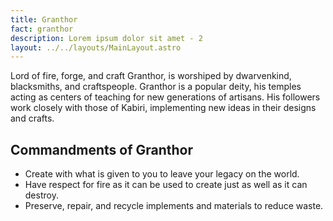```yaml
---
title: Granthor
fact: granthor
description: Lorem ipsum dolor sit amet - 2
layout: ../../layouts/MainLayout.astro
---
```


Lord of fire, forge, and craft Granthor, is worshiped by dwarvenkind, blacksmiths, and craftspeople. Granthor is a popular deity, his temples acting as centers of teaching for new generations of artisans. His followers work closely with those of Kabiri, implementing new ideas in their designs and crafts.

## Commandments of Granthor
* Create with what is given to you to leave your legacy on the world.
* Have respect for fire as it can be used to create just as well as it can destroy.
* Preserve, repair, and recycle implements and materials to reduce waste.
